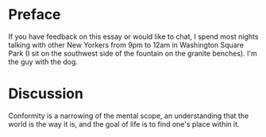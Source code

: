# Preface 

If you have feedback on this essay or would like to chat, I spend most nights talking with other New Yorkers from 9pm to 12am in Washington Square Park (I sit on the southwest side of the fountain on the granite benches). I'm the guy with the dog.

# Discussion

Conformity is a narrowing of the mental scope, an understanding that the world is the way it is, and the goal of life is to find one's place within it. 

